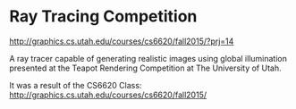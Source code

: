 # Ray Tracing Competition

http://graphics.cs.utah.edu/courses/cs6620/fall2015/?prj=14

A ray tracer capable of generating realistic images using global illumination presented at the Teapot Rendering Competition at The University of Utah.

It was a result of the CS6620 Class: http://graphics.cs.utah.edu/courses/cs6620/fall2015/
